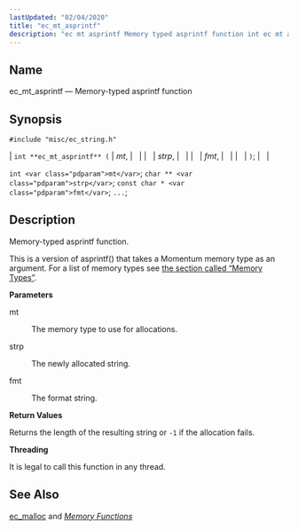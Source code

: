 ```yaml
---
lastUpdated: "02/04/2020"
title: "ec_mt_asprintf"
description: "ec mt asprintf Memory typed asprintf function int ec mt asprintf mt strp fmt int mt char strp const char fmt Memory typed asprintf function This is a version of asprintf that takes a Momentum memory type as an argument For a list of memory types see the section called..."
---
```


<a name="apis.ec_mt_asprintf"></a> 
## Name

ec_mt_asprintf — Memory-typed asprintf function

## Synopsis

`#include "misc/ec_string.h"`

| `int **ec_mt_asprintf** (` | <var class="pdparam">mt</var>, |   |
|   | <var class="pdparam">strp</var>, |   |
|   | <var class="pdparam">fmt</var>, |   |
|   | `)`; |   |

`int <var class="pdparam">mt</var>`;
`char ** <var class="pdparam">strp</var>`;
`const char * <var class="pdparam">fmt</var>`;
`...`;<a name="idp54937600"></a> 
## Description

Memory-typed asprintf function.

This is a version of asprintf() that takes a Momentum memory type as an argument. For a list of memory types see [the section called “Memory Types”](/momentum/3/3-api/apis-ec-malloc#apis.ec_malloc.types).

**<a name="idp54939936"></a> Parameters**

<dl class="variablelist">

<dt>mt</dt>

<dd>

The memory type to use for allocations.

</dd>

<dt>strp</dt>

<dd>

The newly allocated string.

</dd>

<dt>fmt</dt>

<dd>

The format string.

</dd>

</dl>

**<a name="idp54946336"></a> Return Values**

Returns the length of the resulting string or `-1` if the allocation fails.

**<a name="idp54947744"></a> Threading**

It is legal to call this function in any thread.

<a name="idp54948848"></a> 
## See Also

[ec_malloc](/momentum/3/3-api/apis-ec-malloc) and [*Memory Functions*](/momentum/3/3-api/3-api-memory)